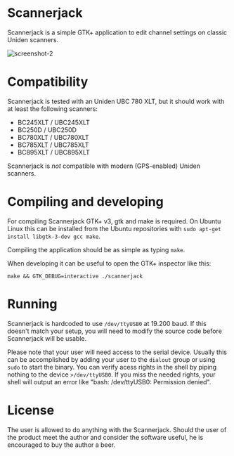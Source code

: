 Scannerjack
===========

Scannerjack is a simple GTK+ application to edit channel settings on classic
Uniden scanners.

![screenshot-2](https://user-images.githubusercontent.com/3726205/29249365-26f3b44e-802e-11e7-9580-4add4ab7926c.png)

Compatibility
=============

Scannerjack is tested with an Uniden UBC 780 XLT, but it should work
with at least the following scanners:

- BC245XLT / UBC245XLT
- BC250D / UBC250D
- BC780XLT / UBC780XLT
- BC785XLT / UBC785XLT
- BC895XLT / UBC895XLT

Scannerjack is *not* compatible with modern (GPS-enabled) Uniden scanners.

Compiling and developing
========================

For compiling Scannerjack GTK+ v3, gtk and make is required. On Ubuntu Linux
this can be installed from the Ubuntu repositories with
`sudo apt-get install libgtk-3-dev gcc make`.

Compiling the application should be as simple as typing `make`.

When developing it can be useful to open the GTK+ inspector like this:

    make && GTK_DEBUG=interactive ./scannerjack

Running
=======

Scannerjack is hardcoded to use `/dev/ttyUSB0` at 19.200 baud. If this doesn't
match your setup, you will need to modify the source code before Scannerjack
will be usable.

Please note that your user will need access to the serial device. Usually this
can be accomplished by adding your user to the `dialout` group or using `sudo`
to start the binary. You can verify acess rights in the shell by piping nothing
to the device `>/dev/ttyUSB0`. If you miss the needed rights, your shell will
output an error like "bash: /dev/ttyUSB0: Permission denied".

License
=======

The user is allowed to do anything with the Scannerjack. Should the user
of the product meet the author and consider the software useful, he is
encouraged to buy the author a beer.
